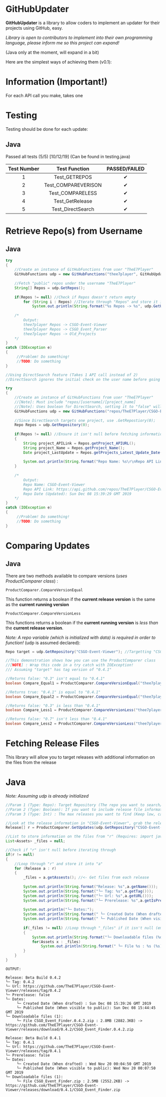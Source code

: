 # GitHubUpdater 
**GitHubUpdater** is a library to allow coders to implement an updater for their projects using GitHub, easy.

*Library is open to contributors to implement into their own programming language, please inform me so this project can expand!*

(Java only at the moment, will expand in a bit)

Here are the simplest ways of achieving them (v0.1):

# Information (Important!)
For each API call you make, takes one

# Testing
Testing should be done for each update:
## Java
Passed all tests (5/5) [10/12/19] (Can be found in testing.java)

|Test Number|Test Function|PASSED/FAILED|
|:---:|:---:|:---:|
|1|Test_GETREPOS|✔|
|2|Test_COMPAREVERISON|✔|
|3|Test_COMPARELESS|✔|
|4|Test_GetRelease|✔|
|5|Test_DirectSearch|✔|


# Retrieve Repo(s) from Username

## Java
```java
try   
{  
	//Create an instance of GitHubFunctions from user "TheE7Player"
	GitHubFunctions udp = new GitHubFunctions("thee7player", GitHubUpdater.LogTypeSettings.LogStatusOnly);
    
    //Fetch "public" repos under the username "TheE7Player"
	String[] Repos = udp.GetRepos();  
  
	if(Repos != null) //Check if Repos doesn't return empty
		for (String i : Repos) //Iterate through "Repos" and store it into "i"
		    System.out.println(String.format("%s Repos -> %s", udp.GetUserName(), i));
	
	/*
		Output:
		thee7player Repos -> CSGO-Event-Viewer
		thee7player Repos -> CSGO_Event_Parser
		thee7player Repos -> Old_Projects
	*/
} 
catch (IOException e) 
{  
     //Problem! Do something!
     //TODO: Do something
}  
```
```java
//Using DirectSearch feature (Takes 1 API call instead of 2)
//DirectSearch ignores the initial check on the user name before going into the repository

try   
{  
	//Create an instance of GitHubFunctions from user "TheE7Player"
	//[Note]: Must include "repos/[username]/[project_name]
	//[Note]: Uses boolean for DirectSearch, setting it to "false" will ignore the DirectSearch
	GitHubFunctions udp = new GitHubFunctions("repos/TheE7Player/CSGO-Event-Viewer", GitHubUpdater.LogTypeSettings.LogWithError, true);
    
    //Since DirectSearch targets one project, use .GetRepostiory(0);  
	Repo Repos = udp.GetRepository(0);  
  
	if(Repos != null) //Ensure it isn't null before fetching information  
	{  
	    String project_APILink = Repos.getProject_APIURL();  
	    String project_Name = Repos.getProject_Name();  
	    Date project_LastUpdate = Repos.getProjects_Latest_Update_Date(); //Requires: import java.util.Date;  
  
		System.out.println(String.format("Repo Name: %s\r\nRepo API Link: %s\r\nRepo Date (Updated): %s", project_Name, project_APILink, project_LastUpdate.toString()));  
	}
	
	/*
		Output:
		Repo Name: CSGO-Event-Viewer
		Repo API Link: https://api.github.com/repos/TheE7Player/CSGO-Event-Viewer
		Repo Date (Updated): Sun Dec 08 15:39:29 GMT 2019
	*/
} 
catch (IOException e) 
{  
     //Problem! Do something!
     //TODO: Do something
}
```
# Comparing Updates
## Java
There are two methods available to compare versions (*uses ProductComparer class*) :

    ProductComparer.CompareVersionEqual
This function returns a boolean if the **current release version** is the same as the **current running version**

    ProductComparer.CompareVersionLess
This functions returns a boolean if the **current running version** is *less than* the **current release version**.

*Note: A repo variable (which is initialized with data) is required in order to function!* (udp is assumed declared):
```java
Repo target = udp.GetRepository("CSGO-Event-Viewer"); //Targetting "CSGO-Event-Viewer" Repository
```
```java
//This demonstration shows how you can use the ProductComparer class
//[NOTE] : Wrap this code in a try catch with IOException!
/// Assuming "target" has tag version of "0.4.1"

//Returns false: "0.3" isn't equal to "0.4.1"
boolean Compare_Equal1 = ProductComparer.CompareVersionEqual("thee7player", "0.3", target);

//Returns true: "0.4.1" is equal to "0.4.1"
boolean Compare_Equal2 = ProductComparer.CompareVersionEqual("thee7player", "0.4.1", target);

//Returns false: "0.3" is less than "0.4.1"
boolean Compare_Less1 = ProductComparer.CompareVersionLess("thee7player", "0.3", target);

//Returns false: "0.7" isn't less than "0.4.1"
boolean Compare_Less2 = ProductComparer.CompareVersionLess("thee7player", "0.7", target);
```
# Fetching Release Files
This library will allow you to target releases with additional information on the files from the release
# Java
*Note: Assuming udp is already initialized*
```java
//Param 1 (Type: Repo): Target Repository (The repo you want to search/fetch from!)
//Param 2 (Type: Boolean): If you want to include release file information (Set to false if you want to just see the release information)
//Param 3 (Type: Int) : The max releases you want to find (Keep low, can take along while!)

//Look at the release information in "CSGO-Event-Viewer", grab the release files information and only return back 2 of the latest releases...
Release[] r = ProductComparer.GetUpdates(udp.GetRepository("CSGO-Event-Viewer"), "true", 2);

//List to store information on the files from "r" (Requires: import java.util.List)
List<Assets> _files = null;

//Check if "r" isn't null before iterating through
if(r != null)
{
	//Loop through "r" and store it into "a"
	for (Release a : r)  
	{
		_files = a.getAssests(); //<- Get files from each release
		
		System.out.println(String.format("Release: %s",a.getName()));  
		System.out.println(String.format("└─ Tag: %s",a.getTag()));  
		System.out.println(String.format("└─ Url: %s",a.getURL()));  
		System.out.println(String.format("└─ Prerelease: %s",a.getIsPreRelease()));  
  
		System.out.println("└─ Dates:");  
		System.out.println(String.format(" └─ Created Date (When drafted) : 		%s",a.getCreatedDate()));  
		System.out.println(String.format(" └─ Published Date (When visible to public): %s",a.getPublishedDate()));  
  
		if(_files != null) //Loop through "_files" if it isn't null (empty variable)
		{
			System.out.println(String.format("└─ Downloadable files (%d): ", _files.size()));  
			for(Assets x : _files)  
			    System.out.println(String.format(" └─ File %s : %s (%s) -> %s", x.getItemName(), x.getItemSize(Assets.DisplaySize.Megabytes), x.getItemSize(Assets.DisplaySize.Kilobytes), x.getItemURL()));
		}
	}
}
```
```
OUTPUT:

Release: Beta Build 0.4.2
└─ Tag: 0.4.2
└─ Url: https://github.com/TheE7Player/CSGO-Event-Viewer/releases/tag/0.4.2
└─ Prerelease: false
└─ Dates:
     └─ Created Date (When drafted) : Sun Dec 08 15:39:26 GMT 2019
     └─ Published Date (When visible to public): Sun Dec 08 15:44:45 GMT 2019
└─ Downloadable files (1): 
     └─ File CSGO_Event_Finder.0.4.2.zip : 2.8MB (2882.3KB) -> https://github.com/TheE7Player/CSGO-Event-Viewer/releases/download/0.4.2/CSGO_Event_Finder.0.4.2.zip

Release: Beta Build 0.4.1
└─ Tag: 0.4.1
└─ Url: https://github.com/TheE7Player/CSGO-Event-Viewer/releases/tag/0.4.1
└─ Prerelease: false
└─ Dates:
     └─ Created Date (When drafted) : Wed Nov 20 00:04:50 GMT 2019
     └─ Published Date (When visible to public): Wed Nov 20 00:07:50 GMT 2019
└─ Downloadable files (1): 
     └─ File CSGO_Event_Finder.zip : 2.5MB (2552.2KB) -> https://github.com/TheE7Player/CSGO-Event-Viewer/releases/download/0.4.1/CSGO_Event_Finder.zip
```
